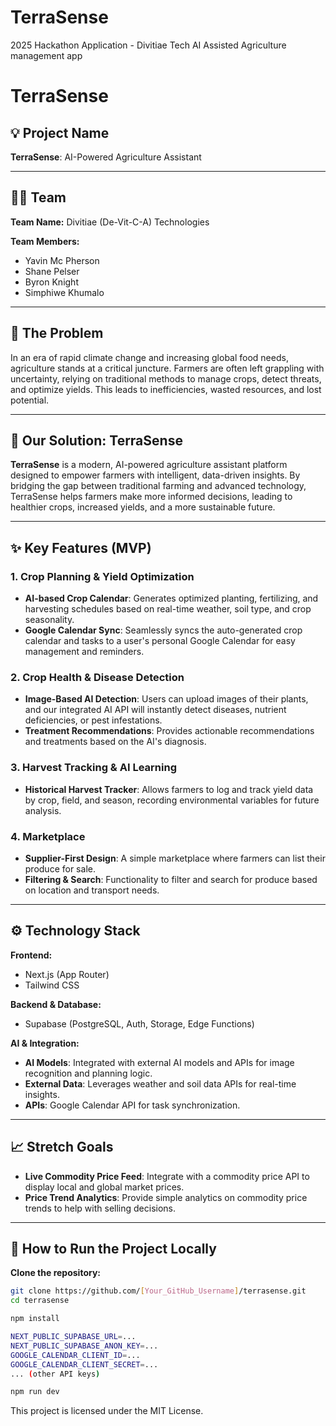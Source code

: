 # TerraSense
2025 Hackathon Application - Divitiae Tech AI Assisted Agriculture management app

# TerraSense

## 💡 Project Name  
**TerraSense**: AI-Powered Agriculture Assistant

---

## 👨‍💻 Team  
**Team Name:** Divitiae (De-Vit-C-A) Technologies  

**Team Members:**  
- Yavin Mc Pherson
- Shane Pelser 
- Byron Knight
- Simphiwe Khumalo

---

## 🚀 The Problem  
In an era of rapid climate change and increasing global food needs, agriculture stands at a critical juncture. Farmers are often left grappling with uncertainty, relying on traditional methods to manage crops, detect threats, and optimize yields. This leads to inefficiencies, wasted resources, and lost potential.

---

## 🌱 Our Solution: TerraSense  
**TerraSense** is a modern, AI-powered agriculture assistant platform designed to empower farmers with intelligent, data-driven insights. By bridging the gap between traditional farming and advanced technology, TerraSense helps farmers make more informed decisions, leading to healthier crops, increased yields, and a more sustainable future.

---

## ✨ Key Features (MVP)

### 1. Crop Planning & Yield Optimization
- **AI-based Crop Calendar**: Generates optimized planting, fertilizing, and harvesting schedules based on real-time weather, soil type, and crop seasonality.
- **Google Calendar Sync**: Seamlessly syncs the auto-generated crop calendar and tasks to a user's personal Google Calendar for easy management and reminders.

### 2. Crop Health & Disease Detection
- **Image-Based AI Detection**: Users can upload images of their plants, and our integrated AI API will instantly detect diseases, nutrient deficiencies, or pest infestations.
- **Treatment Recommendations**: Provides actionable recommendations and treatments based on the AI's diagnosis.

### 3. Harvest Tracking & AI Learning
- **Historical Harvest Tracker**: Allows farmers to log and track yield data by crop, field, and season, recording environmental variables for future analysis.

### 4. Marketplace
- **Supplier-First Design**: A simple marketplace where farmers can list their produce for sale.
- **Filtering & Search**: Functionality to filter and search for produce based on location and transport needs.

---

## ⚙️ Technology Stack

**Frontend:**  
- Next.js (App Router)  
- Tailwind CSS  

**Backend & Database:**  
- Supabase (PostgreSQL, Auth, Storage, Edge Functions)  

**AI & Integration:**  
- **AI Models**: Integrated with external AI models and APIs for image recognition and planning logic.  
- **External Data**: Leverages weather and soil data APIs for real-time insights.  
- **APIs**: Google Calendar API for task synchronization.

---

## 📈 Stretch Goals
- **Live Commodity Price Feed**: Integrate with a commodity price API to display local and global market prices.
- **Price Trend Analytics**: Provide simple analytics on commodity price trends to help with selling decisions.

---

## 🤝 How to Run the Project Locally

**Clone the repository:**
```bash
git clone https://github.com/[Your_GitHub_Username]/terrasense.git
cd terrasense

npm install

NEXT_PUBLIC_SUPABASE_URL=...
NEXT_PUBLIC_SUPABASE_ANON_KEY=...
GOOGLE_CALENDAR_CLIENT_ID=...
GOOGLE_CALENDAR_CLIENT_SECRET=...
... (other API keys)

npm run dev
```
This project is licensed under the MIT License.


